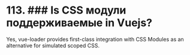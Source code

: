 # 113. ### Is CSS модули поддерживаемые in Vuejs?

Yes, vue-loader provides first-class integration with CSS Modules as an alternative for simulated scoped CSS.